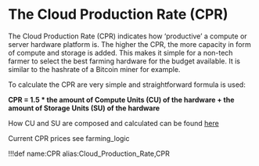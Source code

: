 # The Cloud Production Rate (CPR)

The Cloud Production Rate (CPR) indicates how ‘productive’ a compute or server hardware platform is. The higher the CPR, the more capacity in form of compute and storage is added.
This makes it simple for a non-tech farmer to select the best farming hardware for the budget available. It is similar to the hashrate of a Bitcoin miner for example.

To calculate the CPR are very simple and straightforward formula is used:

**CPR = 1.5 \* the amount of Compute Units (CU) of the hardware + the amount of Storage Units (SU) of the hardware**

How CU and SU are composed and calculated can be found [here](cloud_units)

Current CPR prices see farming_logic 

!!!def name:CPR alias:Cloud_Production_Rate,CPR
